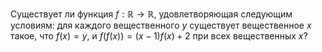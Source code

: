 Существует ли функция $f: \mathbb{R} \to \mathbb{R}$, удовлетворяющая 
следующим условиям: для каждого вещественного $y$ существует вещественное
 $x$ такое, что $f(x)=y$, и  $f(f(x))=(x-1)f(x)+2$  при всех вещественных $x$?
